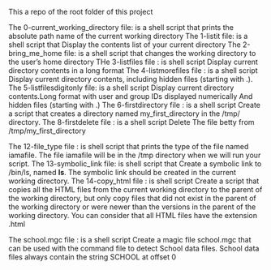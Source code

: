 This a repo of the root folder of this project

The 0-current_working_directory file: is a shell script that prints the absolute path name of the current working directory
The 1-listit file: is a shell script that Display the contents list of your current directory
The 2-bring_me_home file: is a shell script that changes the working directory to the user’s home directory
THe 3-listfiles file : is shell script Display current directory contents in a long format
The 4-listmorefiles file : is a shell script Display current directory contents, including hidden files (starting with .).
The 5-listfilesdigitonly file: is a shell script Display current directory contents.Long format with user and group IDs displayed numerically And hidden files (starting with .)
The 6-firstdirectory file : is a shell script Create a script that creates a directory named my_first_directory in the /tmp/ directory.
The 8-firstdelete file : is a shell script Delete The file betty from /tmp/my_first_directory














The 12-file_type file : is shell script that  prints the type of the file named iamafile. The file iamafile will be in the /tmp directory when we will run your script.
The 13-symbolic_link file: is shell script that Create a symbolic link to /bin/ls, named __ls__. The symbolic link should be created in the current working directory.
The 14-copy_html file : is shell script Create a script that copies all the HTML files from the current working directory to the parent of the working directory, but only copy files that did not exist in the parent of the working directory or were newer than the versions in the parent of the working directory. You can consider that all HTML files have the extension .html

The school.mgc file : is a shell script Create a magic file school.mgc that can be used with the command file to detect School data files. School data files always contain the string SCHOOL at offset 0
